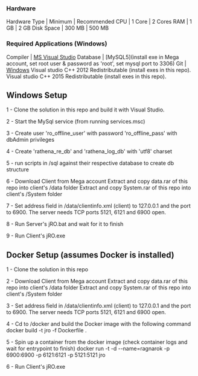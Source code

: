 
### Hardware
Hardware Type | Minimum | Recommended
CPU           | 1 Core  | 2 Cores
RAM           | 1 GB    | 2 GB
Disk Space    | 300 MB  | 500 MB

### Required Applications (Windows)
Compiler | [MS Visual Studio](https://www.visualstudio.com/downloads/)
Database | [MySQL5](install exe in Mega account, set root user & password as 'root', set mysql port to 3306) 
Git      | [Windows](https://gitforwindows.org/) 
Visual studio C++ 2012 Redistributable (install exes in this repo).
Visual studio C++ 2015 Redistributable (install exes in this repo).

## Windows Setup
1 - Clone the solution in this repo and build it with Visual Studio.

2 - Start the MySql service (from running services.msc)

3 - Create user 'ro_offline_user' with password 'ro_offline_pass' with dbAdmin privileges 

4 - Create 'rathena_re_db' and 'rathena_log_db' with 'utf8' charset

5 - run scripts in /sql against their respective database to create db structure

6 - Download Client from Mega account
      Extract and copy data.rar of this repo into client's /data folder
      Extract and copy System.rar of this repo into client's /System folder

7 - Set address field in /data/clientinfo.xml (client) to 127.0.0.1 and the port to 6900.
    The server needs TCP ports 5121, 6121 and 6900 open.

8 - Run Server's jRO.bat and wait for it to finish

9 - Run Client's jRO.exe


## Docker Setup (assumes Docker is installed)
1 - Clone the solution in this repo

2 - Download Client from Mega account
      Extract and copy data.rar of this repo into client's /data folder
      Extract and copy System.rar of this repo into client's /System folder

3 - Set address field in /data/clientinfo.xml (client) to 127.0.0.1 and the port to 6900.
    The server needs TCP ports 5121, 6121 and 6900 open.

4 - Cd to /docker and build the Docker image with the following command
      docker build -t jro -f Dockerfile .

5 - Spin up a container from the docker image (check container logs and wait for entrypoint to finish)
      docker run -t -d --name=ragnarok -p 6900:6900 -p 6121:6121 -p 5121:5121 jro

6 - Run Client's jRO.exe


